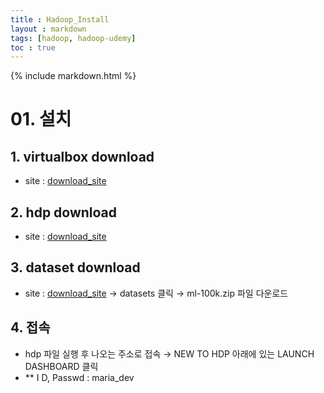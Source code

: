 ```yaml
---
title : Hadoop_Install
layout : markdown
tags: [hadoop, hadoop-udemy]
toc : true
---
```


{% include markdown.html %}

# 01. 설치

## 1. virtualbox download

- site : [download_site](https://www.virtualbox.org/)

## 2. hdp download

- site : [download_site](https://archive.cloudera.com/hwx-sandbox/hdp/hdp-2.6.5/HDP_2.6.5_virtualbox_180626.ova)

## 3. dataset download

- site : [download_site](https://grouplens.org/) → datasets 클릭 → ml-100k.zip 파일 다운로드

## 4. 접속

- hdp 파일 실행 후 나오는 주소로 접속 → NEW TO HDP 아래에 있는 LAUNCH DASHBOARD 클릭
- ** I D, Passwd : maria_dev
